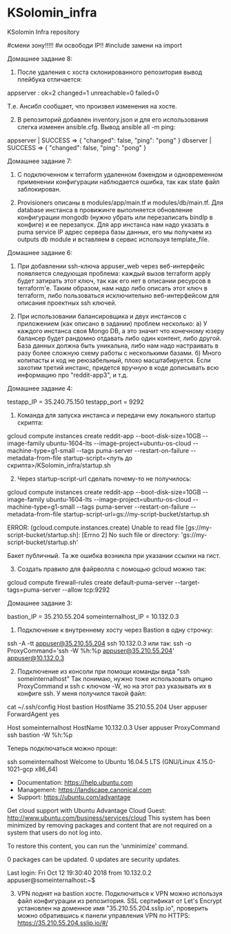 # KSolomin_infra
KSolomin Infra repository

#смени зону!!!!!
#и освободи IP!!
#include замени на import

Домашнее задание 8:

1. После удаления с хоста склонированного репозитория вывод плейбука отличается:

appserver                  : ok=2    changed=1    unreachable=0    failed=0

Т.е. Ансибл сообщает, что произвел изменения на хосте.

2. В репозиторий добавлен inventory.json и для его использования слегка изменен ansible.cfg. Вывод ansible all -m ping:

appserver | SUCCESS => {
    "changed": false,
    "ping": "pong"
}
dbserver | SUCCESS => {
    "changed": false,
    "ping": "pong"
}

Домашнее задание 7:

1. С подключенном к terraform удаленном бэкендом и одновременном применении конфигурации наблюдается ошибка, так как state файл заблокирован.

2. Provisioners описаны в modules/app/main.tf и modules/db/main.tf. Для database инстанса в провижинге выполняется обновление конфигурации mongodb (нужно убрать или перезаписать bindIp в конфиге) и ее перезапуск. Для app инстанса нам надо указать в puma service IP адрес сервера базы данных, его мы получаем из outputs db module и вставляем в сервис используя template_file.

Домашнее задание 6:

1. При добавлении ssh-ключа appuser_web через веб-интерфейс появляется следующая проблема: каждый вызов terraform apply будет затирать этот ключ, так как его нет в описании ресурсов в terraform'е. Таким образом, нам надо либо описать этот ключ в terraform, либо пользоваться исключительно веб-интерфейсом для описания проектных ssh ключей.

2. При использовании балансировщика и двух инстансов с приложением (как описано в задании) проблем несколько:
a) У каждого инстанса своя Mongo DB, а это значит что конечному юзеру балансер будет рандомно отдавать либо один контент, либо другой. База данных должна быть уникальна, либо нам надо настраивать в разу более сложную схему работы с несколькими базами.
б) Много копипасты и код не реюзабельный, плохо масштабируется. Если захотим третий инстанс, придется вручную в коде дописывать всю информацию про "reddit-app3", и т.д.

Домашнее задание 4:

testapp_IP = 35.240.75.150
testapp_port = 9292

1. Команда для запуска инстанса и передачи ему локального startup скрипта:

gcloud compute instances create reddit-app --boot-disk-size=10GB --image-family ubuntu-1604-lts --image-project=ubuntu-os-cloud --machine-type=g1-small --tags puma-server --restart-on-failure --metadata-from-file startup-script=<путь до скрипта>/KSolomin_infra/startup.sh

2. Через startup-script-url сделать почему-то не получилось:

gcloud compute instances create reddit-app --boot-disk-size=10GB --image-family ubuntu-1604-lts --image-project=ubuntu-os-cloud --machine-type=g1-small --tags puma-server --restart-on-failure --metadata-from-file startup-script-url=gs://my-script-bucket/startup.sh

ERROR: (gcloud.compute.instances.create) Unable to read file [gs://my-script-bucket/startup.sh]: [Errno 2] No such file or directory: 'gs://my-script-bucket/startup.sh'

Бакет публичный. Та же ошибка возникла при указании ссылки на гист.

3. Создать правило для файрволла с помощью gcloud можно так:

gcloud compute firewall-rules create default-puma-server --target-tags=puma-server --allow tcp:9292 

Домашнее задание 3:

bastion_IP = 35.210.55.204
someinternalhost_IP = 10.132.0.3

1. Подключение к внутреннему хосту через Bastion в одну строчку:

ssh -A -tt appuser@35.210.55.204 ssh 10.132.0.3
или так:
ssh -o ProxyCommand='ssh -W %h:%p appuser@35.210.55.204' appuser@10.132.0.3

2. Подключение из консоли при помощи команды вида "ssh someinternalhost"
Так понимаю, нужно тоже использовать опцию ProxyCommand и ssh с ключом -W, но на этот раз указывать их в конфиге ssh. У меня получился такой файл:

cat ~/.ssh/config 
Host bastion
  HostName 35.210.55.204 
  User appuser
  ForwardAgent yes

Host someinternalhost
  HostName 10.132.0.3
  User appuser
  ProxyCommand ssh bastion -W %h:%p

Теперь подключаться можно проще:

ssh someinternalhost
Welcome to Ubuntu 16.04.5 LTS (GNU/Linux 4.15.0-1021-gcp x86_64)

 * Documentation:  https://help.ubuntu.com
 * Management:     https://landscape.canonical.com
 * Support:        https://ubuntu.com/advantage

Get cloud support with Ubuntu Advantage Cloud Guest:
http://www.ubuntu.com/business/services/cloud
This system has been minimized by removing packages and content that are
not required on a system that users do not log into.

To restore this content, you can run the 'unminimize' command.

0 packages can be updated.
0 updates are security updates.

Last login: Fri Oct 12 19:30:40 2018 from 10.132.0.2
appuser@someinternalhost:~$

3. VPN поднят на bastion хосте. Подключиться к VPN можно используя файл конфигурации из репозитория. SSL сертификат от Let's Encrypt установлен на доменное имя "35.210.55.204.sslip.io", проверить можно обратившись к панели управления VPN по HTTPS:
https://35.210.55.204.sslip.io/#/
